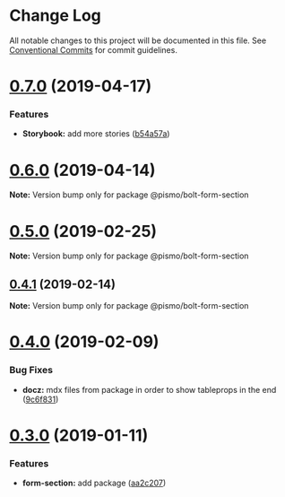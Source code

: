 # Change Log

All notable changes to this project will be documented in this file.
See [Conventional Commits](https://conventionalcommits.org) for commit guidelines.

# [0.7.0](https://github.com/pismo/bolt/compare/v0.6.0...v0.7.0) (2019-04-17)


### Features

* **Storybook:** add more stories ([b54a57a](https://github.com/pismo/bolt/commit/b54a57a))





# [0.6.0](https://github.com/pismo/bolt/compare/v0.5.0...v0.6.0) (2019-04-14)

**Note:** Version bump only for package @pismo/bolt-form-section





# [0.5.0](https://github.com/pismo/bolt/compare/v0.4.1...v0.5.0) (2019-02-25)

**Note:** Version bump only for package @pismo/bolt-form-section





## [0.4.1](https://github.com/pismo/bolt/compare/v0.4.0...v0.4.1) (2019-02-14)

**Note:** Version bump only for package @pismo/bolt-form-section





# [0.4.0](https://github.com/pismo/bolt/compare/v0.3.0...v0.4.0) (2019-02-09)


### Bug Fixes

* **docz:** mdx files from package in order to show tableprops in the end ([9c6f831](https://github.com/pismo/bolt/commit/9c6f831))





# [0.3.0](https://github.com/pismo/bolt/compare/v0.2.0...v0.3.0) (2019-01-11)


### Features

* **form-section:** add package ([aa2c207](https://github.com/pismo/bolt/commit/aa2c207))
